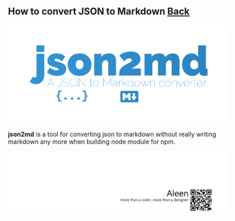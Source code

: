 ## How to convert JSON to Markdown [Back](./qa.md)

<img src="./json2md.png">

**json2md** is a tool for converting json to markdown without really writing markdown any more when building node module for npm.

<a href="http://aleen42.github.io/" target="_blank" ><img src="./../pic/tail.gif"></a>
